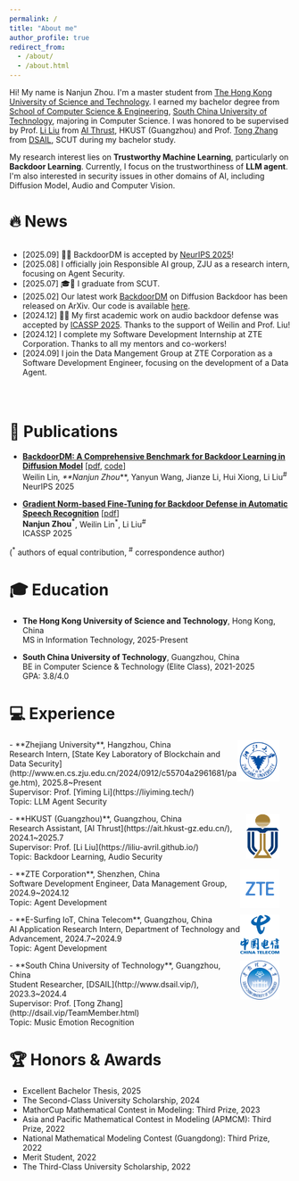 ```yaml
---
permalink: /
title: "About me"
author_profile: true
redirect_from: 
  - /about/
  - /about.html
---
```


Hi! My name is Nanjun Zhou. I'm a master student from [The Hong Kong University of Science and Technology](https://hkust.edu.hk/). I earned my bachelor degree from [School of Computer Science & Engineering](https://www2.scut.edu.cn/cs/), [South China University of Technology](https://www.scut.edu.cn/new/), majoring in Computer Science. I was honored to be supervised by Prof. [Li Liu](https://liliu-avril.github.io/) from [AI Thrust](https://ait.hkust-gz.edu.cn/), HKUST (Guangzhou) and Prof. [Tong Zhang](http://dsail.vip/TeamMember.html) from [DSAIL](http://www.dsail.vip/), SCUT during my bachelor study. 

My research interest lies on **Trustworthy Machine Learning**, particularly on **Backdoor Learning**. Currently, I focus on the trustworthiness of **LLM agent**. I'm also interested in security issues in other domains of AI, including Diffusion Model, Audio and Computer Vision. 

# 🔥 News
<div style="max-height: 335px; overflow-y: auto;">
<ul>
<li>[2025.09] 🚀🚀 BackdoorDM is accepted by <a href="https://neurips.cc/">NeurIPS 2025</a>!</li>
<li>[2025.08] I officially join Responsible AI group, ZJU as a research intern, focusing on Agent Security.</li>
<li>[2025.07] 🎓📜 I graduate from SCUT.</li>
<li>[2025.02] Our latest work <a href="https://arxiv.org/abs/2502.11798">BackdoorDM</a> on Diffusion Backdoor has been released on ArXiv. Our code is available <a href="https://github.com/linweiii/BackdoorDM">here</a>.</li>
<li>[2024.12] 🎉🎉 My first academic work on audio backdoor defense was accepted by <a href="https://2025.ieeeicassp.org/">ICASSP 2025</a>. Thanks to the support of Weilin and Prof. Liu!</li>
<li>[2024.12] I complete my Software Development Internship at ZTE Corporation. Thanks to all my mentors and co-workers!</li>
<li>[2024.09] I join the Data Mangement Group at ZTE Corporation as a Software Development Engineer, focusing on the development of a Data Agent.</li>
</ul>
<div style="height: 2em;"></div>
</div>


# 📑 Publications

- **[BackdoorDM: A Comprehensive Benchmark for Backdoor Learning in Diffusion Model](https://arxiv.org/abs/2502.11798)** [[pdf](https://arxiv.org/abs/2502.11798), [code](https://github.com/linweiii/BackdoorDM)]<br>
  Weilin Lin<sup>*</sup>, **Nanjun Zhou<sup>*</sup>**, Yanyun Wang, Jianze Li, Hui Xiong, Li Liu<sup>#</sup> <br>
  NeurIPS 2025

- **[Gradient Norm-based Fine-Tuning for Backdoor Defense in Automatic Speech Recognition](https://arxiv.org/abs/2502.01152)** [[pdf](https://arxiv.org/abs/2502.01152)] <br>
  **Nanjun Zhou<sup>*</sup>**, Weilin Lin<sup>*</sup>, Li Liu<sup>#</sup> <br>
  ICASSP 2025

(<sup>*</sup> authors of equal contribution, <sup>#</sup> correspondence author)

# 🎓 Education

- **The Hong Kong University of Science and Technology**, Hong Kong, China <br>
  MS in Information Technology, 2025-Present

- **South China University of Technology**, Guangzhou, China <br>
  BE in Computer Science & Technology (Elite Class), 2021-2025 <br>
  GPA: 3.8/4.0 

# 💻 Experience
  <p>
    <img src="images/zju.png" alt="ZJU" style="float: right; margin-right: 20px;; width: 75px; height: 75px;">
  </p>
- **Zhejiang University**, Hangzhou, China <br>
  Research Intern, [State Key Laboratory of Blockchain and Data Security](http://www.en.cs.zju.edu.cn/2024/0912/c55704a2961681/page.htm), 2025.8~Present <br>
  Supervisor: Prof. [Yiming Li](https://liyiming.tech/) <br>
  Topic: LLM Agent Security

  <p>
    <img src="images/hkust.png" alt="HKUST" style="float: right; margin-right: 20px;; width: 60px; height: 80px;">
  </p>
- **HKUST (Guangzhou)**, Guangzhou, China <br>
  Research Assistant, [AI Thrust](https://ait.hkust-gz.edu.cn/), 2024.1~2025.7 <br>
  Supervisor: Prof. [Li Liu](https://liliu-avril.github.io/) <br>
  Topic: Backdoor Learning, Audio Security

  <p>
    <img src="images/zte.png" alt="ZTE" style="float: right; margin-right: 20px;; width: 70px; height: 70px;">
  </p>
- **ZTE Corporation**, Shenzhen, China <br>
  Software Development Engineer, Data Management Group, 2024.9~2024.12 <br>
  Topic: Agent Development

  <p>
    <img src="images/chinatelecom.png" alt="ChinaTelecom" style="float: right; margin-right: 20px;; width: 70px; height: 70px;">
  </p>
- **E-Surfing IoT, China Telecom**, Guangzhou, China <br>
  AI Application Research Intern, Department of Technology and Advancement, 2024.7~2024.9 <br>
  Topic: Agent Development

  <p>
    <img src="images/scut.png" alt="SCUT" style="float: right; margin-right: 20px;; width: 70px; height: 70px;">
  </p>
- **South China University of Technology**, Guangzhou, China <br>
  Student Researcher, [DSAIL](http://www.dsail.vip/), 2023.3~2024.4 <br>
  Supervisor: Prof. [Tong Zhang](http://dsail.vip/TeamMember.html) <br>
  Topic: Music Emotion Recognition
  
# 🏆 Honors & Awards
- Excellent Bachelor Thesis, 2025
- The Second-Class University Scholarship, 2024
- MathorCup Mathematical Contest in Modeling: Third Prize, 2023
- Asia and Pacific Mathematical Contest in Modeling (APMCM): Third Prize, 2022
- National Mathematical Modeling Contest (Guangdong): Third Prize, 2022
- Merit Student, 2022
- The Third-Class University Scholarship, 2022
